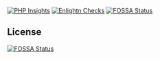 [![PHP Insights](https://github.com/vlados/vladko.dev/actions/workflows/insights.yaml/badge.svg)](https://github.com/vlados/vladko.dev/actions/workflows/insights.yaml)
[![Enlightn Checks](https://github.com/vlados/vladko.dev/actions/workflows/enlightn.yaml/badge.svg)](https://github.com/vlados/vladko.dev/actions/workflows/enlightn.yaml)
[![FOSSA Status](https://app.fossa.com/api/projects/git%2Bgithub.com%2Fvlados%2Fvladko.dev.svg?type=shield)](https://app.fossa.com/projects/git%2Bgithub.com%2Fvlados%2Fvladko.dev?ref=badge_shield)


## License
[![FOSSA Status](https://app.fossa.com/api/projects/git%2Bgithub.com%2Fvlados%2Fvladko.dev.svg?type=large)](https://app.fossa.com/projects/git%2Bgithub.com%2Fvlados%2Fvladko.dev?ref=badge_large)